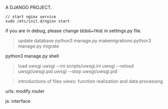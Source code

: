 A DJANGO PROJECT.
```shell
// start nginx service
sudo /etc/init.d/nginx start
```

if you are in debug, please change `DEBUG=TRUE` in settings.py file.

> update database
python3 manage.py makemigrations
python3 manage.py migrate

python3 manage.py shell

> load uwsgi
uwsgi --ini scripts/uwsgi.ini
uwsgi --reload uwsgi/uwsgi.pid
uwsgi --stop uwsgi/uwsgi.pid

> introductions of files
views: function realization and data processing

urls: modify router

js: interface